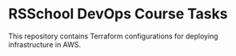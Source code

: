 # RSSchool DevOps Course Tasks

This repository contains Terraform configurations for deploying infrastructure in AWS.
